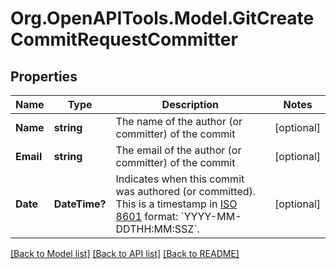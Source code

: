 # Org.OpenAPITools.Model.GitCreateCommitRequestCommitter

## Properties

Name | Type | Description | Notes
------------ | ------------- | ------------- | -------------
**Name** | **string** | The name of the author (or committer) of the commit | [optional] 
**Email** | **string** | The email of the author (or committer) of the commit | [optional] 
**Date** | **DateTime?** | Indicates when this commit was authored (or committed). This is a timestamp in [ISO 8601](https://en.wikipedia.org/wiki/ISO_8601) format: &#x60;YYYY-MM-DDTHH:MM:SSZ&#x60;. | [optional] 

[[Back to Model list]](../README.md#documentation-for-models) [[Back to API list]](../README.md#documentation-for-api-endpoints) [[Back to README]](../README.md)

